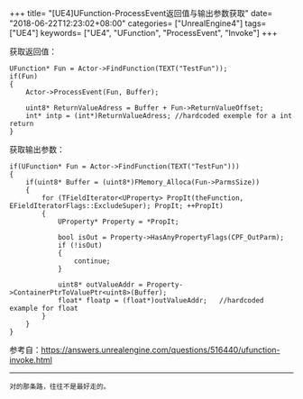 +++
title= "[UE4]UFunction-ProcessEvent返回值与输出参数获取"
date= "2018-06-22T12:23:02+08:00"
categories= ["UnrealEngine4"]
tags= ["UE4"]
keywords= ["UE4", "UFunction", "ProcessEvent", "Invoke"]
+++

获取返回值：

    UFunction* Fun = Actor->FindFunction(TEXT("TestFun"));
    if(Fun)
    {
        Actor->ProcessEvent(Fun, Buffer);
 
        uint8* ReturnValueAdress = Buffer + Fun->ReturnValueOffset;
        int* intp = (int*)ReturnValueAdress; //hardcoded exemple for a int return
    }
    
获取输出参数：

    if(UFunction* Fun = Actor->FindFunction(TEXT("TestFun")))
    {
        if(uint8* Buffer = (uint8*)FMemory_Alloca(Fun->ParmsSize))
        {
            for (TFieldIterator<UProperty> PropIt(theFunction, EFieldIteratorFlags::ExcludeSuper); PropIt; ++PropIt)
            {
                UProperty* Property = *PropIt;

                bool isOut = Property->HasAnyPropertyFlags(CPF_OutParm);
                if (!isOut)
                {
                    continue;
                }

                uint8* outValueAddr = Property->ContainerPtrToValuePtr<uint8>(Buffer);
                float* floatp = (float*)outValueAddr;   //hardcoded example for float
            }
        }
    }


参考自：https://answers.unrealengine.com/questions/516440/ufunction-invoke.html

***
`对的那条路，往往不是最好走的。`